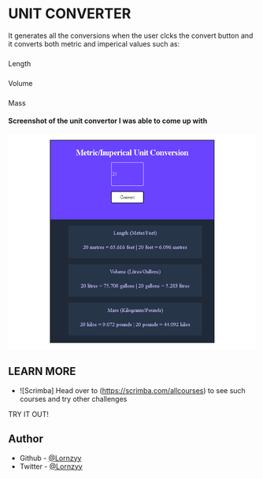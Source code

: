 # UNIT CONVERTER
It generates all the conversions when the user clcks the convert button and it converts both metric and imperical values such as:
### 
Length
### 
Volume
### 
Mass

#### Screenshot of the unit convertor I was able to come up with
![screenshot of the unit converter](./images/unit-converter.png)

## LEARN MORE
- ![Scrimba] Head over to (https://scrimba.com/allcourses) to see such courses and try other challenges

TRY IT OUT!

## Author
- Github - [@Lornzyy](https://github.com/Lornzyy/)
- Twitter - [@Lornzyy](https://www.twitter.com/Lornzyy)
